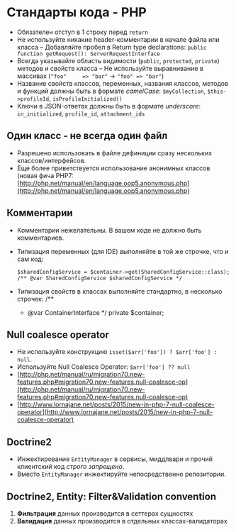 Стандарты кода - PHP
====================

- Обязателен отступ в 1 строку перед `return`
- Не используйте никакие header-комментарии в начале файла или класса
– Добавляйте пробел в Return type declarations: `public function getRequest(): ServerRequestInterface`
- Всегда указывайте область видимости (`public`, `protected`, `private`) методов и свойств класса
– Не используйте выравнивание в массивах (`"foo"     => "bar"` -> `"foo" => "bar"`)
- Название свойств классов, переменных, названия классов, методов и функций должны быть в формате *camelCase*: `$myCollection`, `$this->profileId`, `isProfileInitialized()`
- Ключи в JSON-ответах должны быть в формате *underscore*: `in_initialized`, `profile_id`, `attachment_ids`

Один класс - не всегда один файл
--------------------------------

- Разрешено использовать в файле дефиниции сразу нескольких классов/интерфейсов.
- Еще более приветствуется использование анонимных классов (новая фича PHP7: [http://php.net/manual/en/language.oop5.anonymous.php](http://php.net/manual/en/language.oop5.anonymous.php)

Комментарии
-----------

- Комментарии нежелательны. В вашем коде не должно быть комментариев.
- Типизация переменных (для IDE) выполняйте в той же строчке, что и сам код:

    `$sharedConfigService = $container->get(SharedConfigService::class); /** @var SharedConfigService $sharedConfigService */`
- Типизация свойств в классах выполняйте стандартно, в несколько строчек:
    /**
     * @var ContainerInterface
     */
    private $container;
    
Null coalesce operator
----------------------
- Не используйте конструкцию `isset($arr['foo']) ? $arr['foo'] : null`. 
- Используйте Null Coalesce Operator: `$arr['foo'] ?? null`
- [http://php.net/manual/ru/migration70.new-features.php#migration70.new-features.null-coalesce-op](http://php.net/manual/ru/migration70.new-features.php#migration70.new-features.null-coalesce-op)
- [http://www.lornajane.net/posts/2015/new-in-php-7-null-coalesce-operator](http://www.lornajane.net/posts/2015/new-in-php-7-null-coalesce-operator)
    
Doctrine2
---------

- Инжектирование `EntityManager` в сервисы, миддлвари и прочий клиентский код *строго запрещено*.
- Вместо `EntityManager` инжектируйте непосредственно репозитории.

Doctrine2, Entity: Filter&Validation convention
-----------------------------------------------

1. **Фильтрация** данных производится в сеттерах сущностях
2. **Валидация** данных производится в отдельных классах-валидаторах